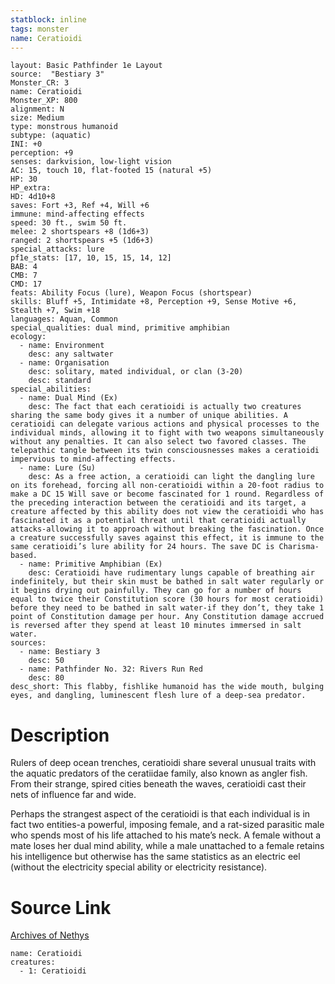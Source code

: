 ```yaml
---
statblock: inline
tags: monster
name: Ceratioidi
---
```

```statblock
layout: Basic Pathfinder 1e Layout
source:  "Bestiary 3"
Monster_CR: 3
name: Ceratioidi
Monster_XP: 800
alignment: N
size: Medium
type: monstrous humanoid
subtype: (aquatic)
INI: +0
perception: +9
senses: darkvision, low-light vision
AC: 15, touch 10, flat-footed 15 (natural +5)
HP: 30
HP_extra: 
HD: 4d10+8
saves: Fort +3, Ref +4, Will +6
immune: mind-affecting effects
speed: 30 ft., swim 50 ft.
melee: 2 shortspears +8 (1d6+3)
ranged: 2 shortspears +5 (1d6+3)
special_attacks: lure
pf1e_stats: [17, 10, 15, 15, 14, 12]
BAB: 4
CMB: 7
CMD: 17
feats: Ability Focus (lure), Weapon Focus (shortspear)
skills: Bluff +5, Intimidate +8, Perception +9, Sense Motive +6, Stealth +7, Swim +18
languages: Aquan, Common
special_qualities: dual mind, primitive amphibian
ecology:
  - name: Environment
    desc: any saltwater
  - name: Organisation
    desc: solitary, mated individual, or clan (3-20)
    desc: standard
special_abilities:
  - name: Dual Mind (Ex)
    desc: The fact that each ceratioidi is actually two creatures sharing the same body gives it a number of unique abilities. A ceratioidi can delegate various actions and physical processes to the individual minds, allowing it to fight with two weapons simultaneously without any penalties. It can also select two favored classes. The telepathic tangle between its twin consciousnesses makes a ceratioidi impervious to mind-affecting effects.
  - name: Lure (Su)
    desc: As a free action, a ceratioidi can light the dangling lure on its forehead, forcing all non-ceratioidi within a 20-foot radius to make a DC 15 Will save or become fascinated for 1 round. Regardless of the preceding interaction between the ceratioidi and its target, a creature affected by this ability does not view the ceratioidi who has fascinated it as a potential threat until that ceratioidi actually attacks-allowing it to approach without breaking the fascination. Once a creature successfully saves against this effect, it is immune to the same ceratioidi’s lure ability for 24 hours. The save DC is Charisma-based.
  - name: Primitive Amphibian (Ex)
    desc: Ceratioidi have rudimentary lungs capable of breathing air indefinitely, but their skin must be bathed in salt water regularly or it begins drying out painfully. They can go for a number of hours equal to twice their Constitution score (30 hours for most ceratioidi) before they need to be bathed in salt water-if they don’t, they take 1 point of Constitution damage per hour. Any Constitution damage accrued is reversed after they spend at least 10 minutes immersed in salt water.
sources:
  - name: Bestiary 3
    desc: 50
  - name: Pathfinder No. 32: Rivers Run Red
    desc: 80
desc_short: This flabby, fishlike humanoid has the wide mouth, bulging eyes, and dangling, luminescent flesh lure of a deep-sea predator.
```
# Description
Rulers of deep ocean trenches, ceratioidi share several unusual traits with the aquatic predators of the ceratiidae family, also known as angler fish. From their strange, spired cities beneath the waves, ceratioidi cast their nets of influence far and wide.

Perhaps the strangest aspect of the ceratioidi is that each individual is in fact two entities-a powerful, imposing female, and a rat-sized parasitic male who spends most of his life attached to his mate’s neck. A female without a mate loses her dual mind ability, while a male unattached to a female retains his intelligence but otherwise has the same statistics as an electric eel (without the electricity special ability or electricity resistance).
# Source Link
[Archives of Nethys](https://aonprd.com/MonsterDisplay.aspx?ItemName=Ceratioidi)
```encounter-table
name: Ceratioidi
creatures:
  - 1: Ceratioidi
```
